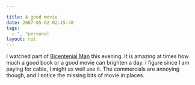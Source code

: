 ```yaml
---

title: A good movie
date: 2007-05-02 02:15:48
tags:
  - ", "personal
layout: rut
---
```


I watched part of [Bicentenial Man](http://www.imdb.com/title/tt0182789/) this evening.  It is amazing at times how much a good book or a good movie can brighten a day.  I figure since I am paying for cable, I might as well use it.  The commercials are annoying though, and I notice the missing bits of movie in places. 

